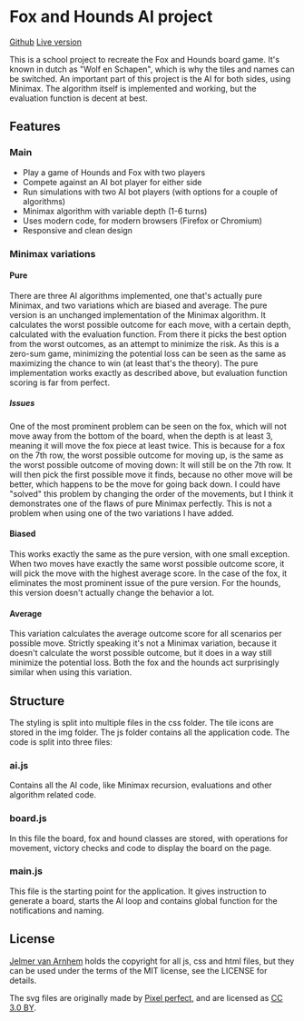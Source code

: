 Fox and Hounds AI project
=========================

[Github](https://github.com/Jelmerro/fox-and-hounds-ai) [Live version](https://jelmerro.github.io/fox-and-hounds-ai/index.html)

This is a school project to recreate the Fox and Hounds board game.
It's known in dutch as "Wolf en Schapen", which is why the tiles and names can be switched.
An important part of this project is the AI for both sides, using Minimax.
The algorithm itself is implemented and working,
but the evaluation function is decent at best.

## Features

### Main

- Play a game of Hounds and Fox with two players
- Compete against an AI bot player for either side
- Run simulations with two AI bot players (with options for a couple of algorithms)
- Minimax algorithm with variable depth (1-6 turns)
- Uses modern code, for modern browsers (Firefox or Chromium)
- Responsive and clean design

### Minimax variations

#### Pure

There are three AI algorithms implemented, one that's actually pure Minimax, and two variations which are biased and average.
The pure version is an unchanged implementation of the Minimax algorithm.
It calculates the worst possible outcome for each move, with a certain depth, calculated with the evaluation function.
From there it picks the best option from the worst outcomes, as an attempt to minimize the risk.
As this is a zero-sum game, minimizing the potential loss can be seen as the same as maximizing the chance to win (at least that's the theory).
The pure implementation works exactly as described above, but evaluation function scoring is far from perfect.

##### Issues

One of the most prominent problem can be seen on the fox, which will not move away from the bottom of the board,
when the depth is at least 3, meaning it will move the fox piece at least twice.
This is because for a fox on the 7th row, the worst possible outcome for moving up, is the same as the worst possible outcome of moving down: It will still be on the 7th row.
It will then pick the first possible move it finds, because no other move will be better,
which happens to be the move for going back down.
I could have "solved" this problem by changing the order of the movements,
but I think it demonstrates one of the flaws of pure Minimax perfectly.
This is not a problem when using one of the two variations I have added.

#### Biased

This works exactly the same as the pure version, with one small exception.
When two moves have exactly the same worst possible outcome score, it will pick the move with the highest average score.
In the case of the fox, it eliminates the most prominent issue of the pure version.
For the hounds, this version doesn't actually change the behavior a lot.

#### Average

This variation calculates the average outcome score for all scenarios per possible move.
Strictly speaking it's not a Minimax variation, because it doesn't calculate the worst possible outcome,
but it does in a way still minimize the potential loss.
Both the fox and the hounds act surprisingly similar when using this variation.

## Structure

The styling is split into multiple files in the css folder. The tile icons are stored in the img folder. The js folder contains all the application code. The code is split into three files:

### ai.js

Contains all the AI code, like Minimax recursion, evaluations and other algorithm related code.

### board.js

In this file the board, fox and hound classes are stored, with operations for movement, victory checks and code to display the board on the page.

### main.js

This file is the starting point for the application. It gives instruction to generate a board, starts the AI loop and contains global function for the notifications and naming.

## License

[Jelmer van Arnhem](https://github.com/Jelmerro) holds the copyright for all js, css and html files,
but they can be used under the terms of the MIT license, see the LICENSE for details.

The svg files are originally made by [Pixel perfect](https://www.flaticon.com/authors/pixel-perfect),
and are licensed as [CC 3.0 BY](https://creativecommons.org/licenses/by/3.0/).

